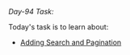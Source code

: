 *Day-94 Task:*

Today's task is to learn about:

- [Adding Search and Pagination](https://nextjs.org/learn/dashboard-app/adding-search-and-pagination)